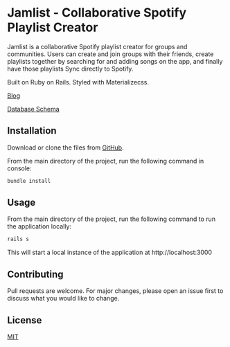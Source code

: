 # Jamlist - Collaborative Spotify Playlist Creator

Jamlist is a collaborative Spotify playlist creator for groups and communities. Users can create and join groups with their friends, create playlists together by searching for and adding songs on the app, and finally have those playlists Sync directly to Spotify.

Built on Ruby on Rails. Styled with Materializecss.

[Blog](https://medium.com/@jesse.gan/flatiron-blog-4-exploring-the-magic-of-rails-and-activerecord-6000f17d084b)

[Database Schema](https://lucid.app/invitations/accept/7d44ec59-bc1e-450f-a0fd-8f8b1244f1c4)

## Installation

Download or clone the files from [GitHub](https://github.com/jessegan/jamlist).

From the main directory of the project, run the following command in console:
```bash
bundle install
```

## Usage

From the main directory of the project, run the following command to run the application locally:
```bash
rails s
```

This will start a local instance of the application at http://localhost:3000

## Contributing
Pull requests are welcome. For major changes, please open an issue first to discuss what you would like to change.

## License
[MIT](https://choosealicense.com/licenses/mit/)